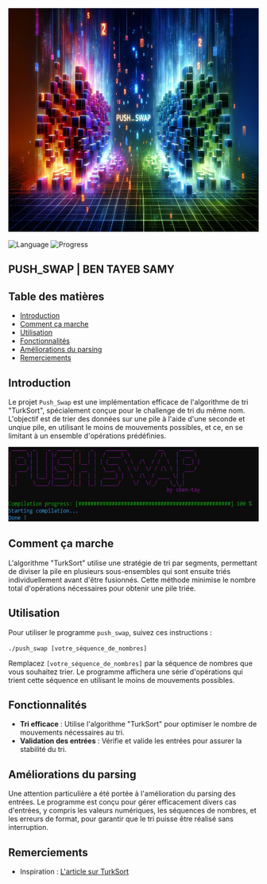 <div align="center">
  <img height="450" src="https://raw.githubusercontent.com/Kurama77190/PUSH_SWAP/main/img/LOGO%20PUSH_SWAP.jpg"  />
</div>

![Language](https://img.shields.io/badge/language-C-blue)
![Progress](https://img.shields.io/badge/progress-completed-green)

## PUSH_SWAP | BEN TAYEB SAMY

## Table des matières
- [Introduction](#introduction)
- [Comment ça marche](#comment-ça-marche)
- [Utilisation](#utilisation)
- [Fonctionnalités](#fonctionnalités)
- [Améliorations du parsing](#améliorations-du-parsing)
- [Remerciements](#remerciements)

## Introduction
Le projet `Push_Swap` est une implémentation efficace de l'algorithme de tri "TurkSort", spécialement conçue pour le challenge de tri du même nom. L'objectif est de trier des données sur une pile à l'aide d'une seconde et unqiue pile, en utilisant le moins de mouvements possibles, et ce, en se limitant à un ensemble d'opérations prédéfinies.

<div align="center">
  <img height="150" src="https://raw.githubusercontent.com/Kurama77190/PUSH_SWAP/main/img/Capture.PNG"  />
</div>

## Comment ça marche
L'algorithme "TurkSort" utilise une stratégie de tri par segments, permettant de diviser la pile en plusieurs sous-ensembles qui sont ensuite triés individuellement avant d'être fusionnés. Cette méthode minimise le nombre total d'opérations nécessaires pour obtenir une pile triée.

## Utilisation
Pour utiliser le programme `push_swap`, suivez ces instructions :

``./push_swap [votre_séquence_de_nombres]``

Remplacez `[votre_séquence_de_nombres]` par la séquence de nombres que vous souhaitez trier. Le programme affichera une série d'opérations qui trient cette séquence en utilisant le moins de mouvements possibles.

## Fonctionnalités
- **Tri efficace** : Utilise l'algorithme "TurkSort" pour optimiser le nombre de mouvements nécessaires au tri.
- **Validation des entrées** : Vérifie et valide les entrées pour assurer la stabilité du tri.

## Améliorations du parsing
Une attention particulière a été portée à l'amélioration du parsing des entrées. Le programme est conçu pour gérer efficacement divers cas d'entrées, y compris les valeurs numériques, les séquences de nombres, et les erreurs de format, pour garantir que le tri puisse être réalisé sans interruption.

## Remerciements
- Inspiration : [L'article sur TurkSort](https://medium.com/@ayogun/push-swap-c1f5d2d41e97)
